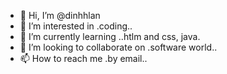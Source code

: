 - 👋 Hi, I’m @dinhhlan
- 👀 I’m interested in .coding..
- 🌱 I’m currently learning ..htlm and css, java.
- 💞️ I’m looking to collaborate on .software world..
- 📫 How to reach me .by email..

<!---
dinhhlan/dinhhlan is a ✨ special ✨ repository because its `README.md` (this file) appears on your GitHub profile.
You can click the Preview link to take a look at your changes.
--->
